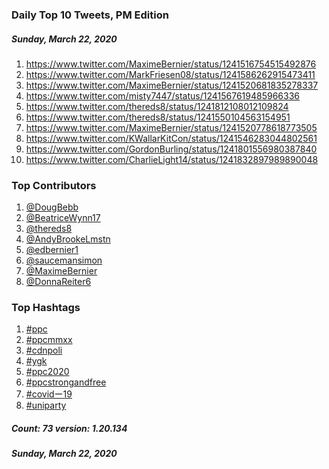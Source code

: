 ### Daily Top 10 Tweets, PM Edition
##### Sunday, March 22, 2020
 1) https://www.twitter.com/MaximeBernier/status/1241516754515492876
 2) https://www.twitter.com/MarkFriesen08/status/1241586262915473411
 3) https://www.twitter.com/MaximeBernier/status/1241520681835278337
 4) https://www.twitter.com/misty7447/status/1241567619485966336
 5) https://www.twitter.com/thereds8/status/1241812108012109824
 6) https://www.twitter.com/thereds8/status/1241550104563154951
 7) https://www.twitter.com/MaximeBernier/status/1241520778618773505
 8) https://www.twitter.com/KWallarKitCon/status/1241546283044802561
 9) https://www.twitter.com/GordonBurling/status/1241801556980387840
10) https://www.twitter.com/CharlieLight14/status/1241832897989890048

### Top Contributors
  1) [@DougBebb](https://www.twitter.com/DougBebb)
  2) [@BeatriceWynn17](https://www.twitter.com/BeatriceWynn17)
  3) [@thereds8](https://www.twitter.com/thereds8)
  4) [@AndyBrookeLmstn](https://www.twitter.com/AndyBrookeLmstn)
  5) [@edbernier1](https://www.twitter.com/edbernier1)
  6) [@saucemansimon](https://www.twitter.com/saucemansimon)
  7) [@MaximeBernier](https://www.twitter.com/MaximeBernier)
  8) [@DonnaReiter6](https://www.twitter.com/DonnaReiter6)


### Top Hashtags

  1) [#ppc](https://www.twitter.com/hashtag/ppc)
  2) [#ppcmmxx](https://www.twitter.com/hashtag/ppcmmxx)
  3) [#cdnpoli](https://www.twitter.com/hashtag/cdnpoli)
  4) [#ygk](https://www.twitter.com/hashtag/ygk)
  5) [#ppc2020](https://www.twitter.com/hashtag/ppc2020)
  6) [#ppcstrongandfree](https://www.twitter.com/hashtag/ppcstrongandfree)
  7) [#covidー19](https://www.twitter.com/hashtag/covidー19)
  8) [#uniparty](https://www.twitter.com/hashtag/uniparty)

##### Count: 73	version: 1.20.134
##### Sunday, March 22, 2020

